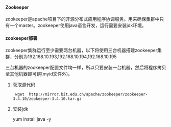 #### Zookeeper

zookeeper是apache项目下的开源分布式应用程序协调服务。用来确保集群中只有一个master。zookeeper使用java语言开发，运行需要安装jdk环境。

#### zookeeper部署

zookeeper集群运行至少需要两台机器，以下将使用三台机器搭建zookeeper集群，分别为192.168.10.193,192.168.10.194,192.168.10.195

三台机器的zookeeper配置文件均一样，所以只要安装一台机器，然后将程序拷贝至其他机器即可\(除myid文件外\)。

1.  获取源代码

         wget  http://mirror.bit.edu.cn/apache/zookeeper/zookeeper-3.4.10/zookeeper-3.4.10.tar.gz

   2.  安装jdk

         yum  install java -y

